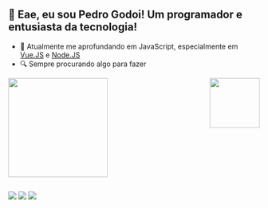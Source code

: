 ## 👋 Eae, eu sou Pedro Godoi! Um programador e entusiasta da tecnologia!

- 🌱 Atualmente me aprofundando em JavaScript, especialmente em [Vue.JS](https://vuejs.org) e [Node.JS](https://nodejs.org/pt-br)
- 🔍 Sempre procurando algo para fazer

<picture>
<source 
  height="199em"
  srcset="https://github-readme-stats.vercel.app/api/top-langs/?username=pedrogodoir&layout=compact&theme=midnight-purple&bg_color=111&hide_border=true&border_radius=5.5&text_color=EEE"
  media="(prefers-color-scheme: dark)"
/>
<source
  height="199em"
  srcset="https://github-readme-stats.vercel.app/api/top-langs/?username=pedrogodoir&layout=compact&theme=midnight-purple&bg_color=EEE&hide_border=true&border_radius=5.5&text_color=111"
  media="(prefers-color-scheme: light), (prefers-color-scheme: no-preference)"
/>
<img src="https://github-readme-stats.vercel.app/api?username=pedrogodoir&show_icons=true" />
</picture>

  <img align="right" width="100px" src="https://cdn.discordapp.com/attachments/893932444582023208/1088236587441213440/Art_Godoi_2.0_Rounded.png">
  
##

<div style="display: inline-block; justfy-content: center;"> 
  <a align="center" href="https://instagram.com/pedrogodoih" target="_blank"><img src="https://img.shields.io/badge/-Instagram-%23E4405F?style=for-the-badge&logo=instagram&logoColor=white" target="_blank"></a>
  <a align="center" href = "mailto:pedrogodoiriva@gmail.com"><img src="https://img.shields.io/badge/-Gmail-%23333?style=for-the-badge&logo=gmail&logoColor=white" target="_blank"></a>
  <a align="center" href="https://www.linkedin.com/in/pedrogodoih" target="_blank"><img src="https://img.shields.io/badge/-LinkedIn-%230077B5?style=for-the-badge&logo=linkedin&logoColor=white" target="_blank"></a>
</div>
